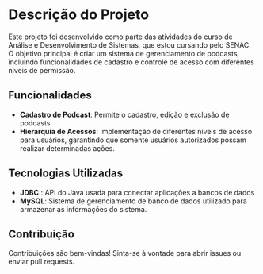 # Descrição do Projeto

Este projeto foi desenvolvido como parte das atividades do curso de Análise e Desenvolvimento de Sistemas, que estou cursando pelo SENAC. O objetivo principal é criar um sistema de gerenciamento de podcasts, incluindo funcionalidades de cadastro e controle de acesso com diferentes níveis de permissão.

## Funcionalidades

- **Cadastro de Podcast**: Permite o cadastro, edição e exclusão de podcasts.
- **Hierarquia de Acessos**: Implementação de diferentes níveis de acesso para usuários, garantindo que somente usuários autorizados possam realizar determinadas ações.

## Tecnologias Utilizadas

- **JDBC** :  API do Java usada para conectar aplicações a bancos de dados
- **MySQL**: Sistema de gerenciamento de banco de dados utilizado para armazenar as informações do sistema.


## Contribuição

Contribuições são bem-vindas! Sinta-se à vontade para abrir issues ou enviar pull requests.

